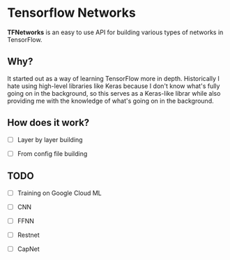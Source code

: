 # Tensorflow Networks
**TFNetworks** is an easy to use API for building various types of networks in TensorFlow.

## Why?
It started out as a way of learning TensorFlow more in depth. Historically I hate using high-level libraries like Keras because I don't know what's fully going on in the background, so this serves as a Keras-like librar while also providing me with the knowledge of what's going on in the background.

## How does it work?
- [ ] Layer by layer building
- [ ] From config file building


## TODO
- [ ] Training on Google Cloud ML
- [ ] CNN
- [ ] FFNN
- [ ] Restnet
- [ ] CapNet

